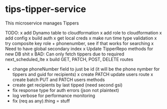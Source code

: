 # tips-tipper-service

This microservice manages Tippers

TODO:
x add Dynamo table to cloudformation
x add role to cloudformation
x add config
x build auth
x get local creds
x make run time type validation
x try composite key role + phonenumber, see if that works for searching
x Need to have global secondary index
x Update TipperRepo methods for new DB shit
x BAD: Can only fetch tippers due to required next_scheduled_lte
x build GET, PATCH, POST, DELETE routes
- change phoneNumber field to just be id (it will be the phone nymber for tippers and guid for recipients)
x create PATCH update users route
x create batch PUT and PATCH users methods
- create get recipients by last tipped (need second gsi)
- fix response type for auth errors (json not plaintext)
- log verbose for performance monitoring
- fix (req as any).thing = stuff